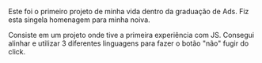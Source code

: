 Este foi o primeiro projeto de minha vida dentro da graduação de Ads. Fiz esta singela homenagem para minha noiva.

Consiste em um projeto onde tive a primeira experiência com JS. Consegui alinhar e utilizar 3 diferentes linguagens para fazer o botão "não" fugir do click. 
